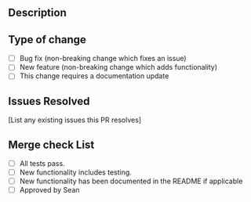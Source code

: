 ## Description

## Type of change

- [ ] Bug fix (non-breaking change which fixes an issue)
- [ ] New feature (non-breaking change which adds functionality)
- [ ] This change requires a documentation update

## Issues Resolved

[List any existing issues this PR resolves]

## Merge check List

- [ ] All tests pass. 
- [ ] New functionality includes testing.
- [ ] New functionality has been documented in the README if applicable
- [ ] Approved by Sean
